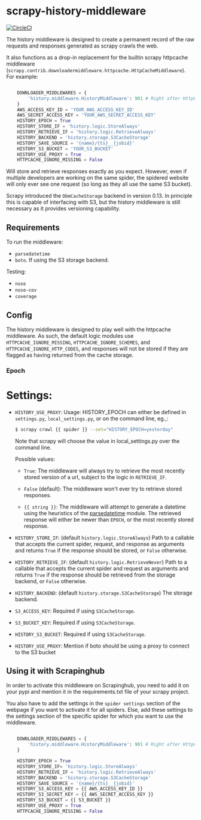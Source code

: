 scrapy-history-middleware
=========================

[![CircleCI](https://circleci.com/gh/Kpler/scrapy-history-middleware.svg?style=svg)](https://circleci.com/gh/Kpler/scrapy-history-middleware)

The history middleware is designed to create a permanent record of the
raw requests and responses generated as scrapy crawls the web.

It also functions as a drop-in replacement for the builtin scrapy
httpcache middleware
(`scrapy.contrib.downloadermiddleware.httpcache.HttpCacheMiddleware`). For
example:

```python

    DOWNLOADER_MIDDLEWARES = {
        'history.middleware.HistoryMiddleware': 901 # Right after HttpCacheMiddleware
    }
    AWS_ACCESS_KEY_ID = 'YOUR_AWS_ACCESS_KEY_ID'
    AWS_SECRET_ACCESS_KEY = 'YOUR_AWS_SECRET_ACCESS_KEY'
    HISTORY_EPOCH = True
    HISTORY_STORE_IF = 'history.logic.StoreAlways'
    HISTORY_RETRIEVE_IF = 'history.logic.RetrieveAlways'
    HISTORY_BACKEND = 'history.storage.S3CacheStorage'
    HISTORY_SAVE_SOURCE = '{name}/{ts}__{jobid}'
    HISTORY_S3_BUCKET = 'YOUR_S3_BUCKET'
    HISTORY_USE_PROXY = True
    HTTPCACHE_IGNORE_MISSING = False
```

Will store and retrieve responses exactly as you expect. However, even
if multiple developers are working on the same spider, the spidered
website will only ever see one request (so long as they all use the
same S3 bucket).

Scrapy introduced the `DbmCacheStorage` backend in version 0.13. In
principle this is capable of interfacing with S3, but the history
middleware is still necessary as it provides versioning capability.

## Requirements

To run the middleware:

  * `parsedatetime`
  * `boto`. If using the S3 storage backend.

Testing:

  * `nose`
  * `nose-cov`
  * `coverage`

## Config

The history middleware is designed to play well with the httpcache
middleware. As such, the default logic modules use
`HTTPCACHE_IGNORE_MISSING`, `HTTPCACHE_IGNORE_SCHEMES`, and
`HTTPCACHE_IGNORE_HTTP_CODES`, and responses will not be stored if
they are flagged as having returned from the cache storage.

### Epoch

# Settings:

  * `HISTORY_USE_PROXY`:
    Usage: HISTORY_EPOCH can either be defined in `settings.py`,
    `local_settings.py`, or on the command line, eg.,:
  
    ```bash
  	$ scrapy crawl {{ spider }} --set="HISTORY_EPOCH=yesterday"
    ```
    
    Note that scrapy will choose the value in local_settings.py over the
    command line.

    Possible values:
  
      * `True`: The middleware will always try to retrieve the most
        recently stored version of a url, subject to the logic in
        `RETRIEVE_IF`.

      * `False` (default): The middleware won't ever try to retrieve
        stored responses.

      * `{{ string }}`: The middleware will attempt to generate a datetime
        using the heuristics of the
        [parsedatetime](http://code.google.com/p/parsedatetime/)
        module. The retrieved response will either be newer than `EPOCH`,
        or the most recently stored response.

  * `HISTORY_STORE_IF`: (default `history.logic.StoreAlways`) Path to a
    callable that accepts the current spider, request, and response as
    arguments and returns `True` if the response should be stored, or
    `False` otherwise.

  * `HISTORY_RETRIEVE_IF`: (default `history.logic.RetrieveNever`) Path to a
    callable that accepts the current spider and request as arguments
    and returns `True` if the response should be retrieved from the
    storage backend, or `False` otherwise.

  * `HISTORY_BACKEND`: (default `history.storage.S3CacheStorage`) The storage
    backend.

  * `S3_ACCESS_KEY`: Required if using `S3CacheStorage`.

  * `S3_BUCKET_KEY`: Required if using `S3CacheStorage`.

  * `HISTORY_S3_BUCKET`: Required if using `S3CacheStorage`.

  * `HISTORY_USE_PROXY`: Mention if boto should be using a proxy to connect to the S3 bucket

## Using it with Scrapinghub

In order to activate this middleware on Scrapinghub, you need to add it on your pypi and mention it in the requirements.txt file of your scrapy project.

You also have to add the settings in the `spider settings` section of the webpage if you want to activate it for all spiders. Else, add these settings to the settings section of the specific spider for which you want to use the middleware.

```python

    DOWNLOADER_MIDDLEWARES = {
        'history.middleware.HistoryMiddleware': 901 # Right after HttpCacheMiddleware
    }

    HISTORY_EPOCH = True
    HISTORY_STORE_IF= 'history.logic.StoreAlways'
    HISTORY_RETRIEVE_IF = 'history.logic.RetrieveAlways'
    HISTORY_BACKEND = 'history.storage.S3CacheStorage'
    HISTORY_SAVE_SOURCE = '{name}/{ts}__{jobid}'
    HISTORY_S3_ACCESS_KEY = {{ AWS_ACCESS_KEY_ID }}
    HISTORY_S3_SECRET_KEY = {{ AWS_SECRET_ACCESS_KEY }}
    HISTORY_S3_BUCKET = {{ S3_BUCKET }}
    HISTORY_USE_PROXY = True 
    HTTPCACHE_IGNORE_MISSING = False
```